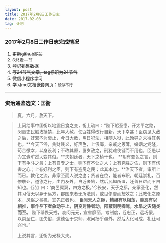 ```yaml
---
layout: post
title: 2017年2月8日工作日志
date: 2017-02-08
tag: 计划
---
```


### 2017年2月8日工作日志完成情况            

 1. ~~更新github网站~~
 2. 6爻看一节
 3. ~~登记销售数据~~
 4. ~~写24节气文章，tag标识为24节气~~
 5. 微信小程序学习
 6. 学习md文档嵌套网页：`貌似不行`

----------

### 资治通鉴选文：**匡衡**

 >夏，六月，赦天下。

 >上问给事中匡衡以地震日食之变，衡上疏曰：“陛下躬圣德，开太平之路，闵愚吏民触法抵禁，比年大赦，使百姓得改行自新，天下幸甚！臣窃见大赦之后，奸邪不为衰止，今日大赦，明日犯法，相随入狱，此殆导之未得其务也。**今天下俗，贪财贱义，好声色，上侈靡，亲戚之恩薄，婚姻之党隆，苟合徼幸，以身设利；不改其原，虽岁赦之，刑犹难使错而不用也，臣愚以为宜壹旷然大变其俗。**夫朝廷者，天下之桢干也。
 >**朝有变色之言，则下有争斗之患；上有自专之士，则下有不让之人；上有克胜之佐，则下有伤害之心；上有好利之臣，则下有盗窃之民；此其本也。**治天下者，审所上而已。教化之流，非家至而人说之也；贤者在位，能者布职，朝廷崇礼，百僚敬让，道德之行，由内及外，自近者始，然后民知所法，迁善日进而不自知也。《诗》曰：‘商邑翼翼，四方之极。’今长安，天子之都，亲承圣化，然其习俗无以异于远方，郡国来者无所法则，或见侈靡而放效之；此教化之原本，风俗之枢机，宜先正者也。
 >**臣闻天人之际，精祲有以相荡，善恶有以相推，事作乎下者象动乎上，阴变则静者动，阳蔽则明者晻，水旱之灾随类而至。** 陛下祗畏天戒，哀闵元元，宜省靡丽，考制度，近忠正，远巧佞，以崇至仁，匡失俗，道德弘于京师，淑问扬乎疆外，然后大化可成，礼让可兴也。”
 >
 >上说其言，迁衡为光禄大夫。
 >

